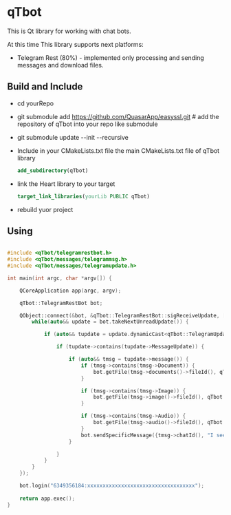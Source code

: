 # qTbot 
This is Qt library for working with chat bots. 

At this time This library supports next platforms:
* Telegram Rest (80%) - implemented only processing and sending messages and download files.

## Build and Include
* cd yourRepo
* git submodule add https://github.com/QuasarApp/easyssl.git # add the repository of qTbot into your repo like submodule
* git submodule update --init --recursive
* Include in your CMakeLists.txt file the main CMakeLists.txt file of qTbot library

    ```cmake
    add_subdirectory(qTbot)
    ```
    
* link the Heart library to your target
    ```cmake
    target_link_libraries(yourLib PUBLIC qTbot)
    ```
* rebuild yuor project


## Using

```cpp

#include <qTbot/telegramrestbot.h>
#include <qTbot/messages/telegrammsg.h>
#include <qTbot/messages/telegramupdate.h>

int main(int argc, char *argv[]) {

    QCoreApplication app(argc, argv);

    qTbot::TelegramRestBot bot;

    QObject::connect(&bot, &qTbot::TelegramRestBot::sigReceiveUpdate, [&bot, &filesStack](auto){
        while(auto&& update = bot.takeNextUnreadUpdate()) {

            if (auto&& tupdate = update.dynamicCast<qTbot::TelegramUpdate>()) {

                if (tupdate->contains(tupdate->MessageUpdate)) {

                    if (auto&& tmsg = tupdate->message()) {
                        if (tmsg->contains(tmsg->Document)) {
                            bot.getFile(tmsg->documents()->fileId(), qTbot::iFile::Local);
                        }

                        if (tmsg->contains(tmsg->Image)) {
                            bot.getFile(tmsg->image()->fileId(), qTbot::iFile::Local);
                        }

                        if (tmsg->contains(tmsg->Audio)) {
                            bot.getFile(tmsg->audio()->fileId(), qTbot::iFile::Local);
                        }
                        bot.sendSpecificMessage({tmsg->chatId(), "I see it"}, tmsg->messageId());
                    }

                }
            }
        }
    });

    bot.login("6349356184:xxxxxxxxxxxxxxxxxxxxxxxxxxxxxxxxxxx");
    
    return app.exec();
}

```
